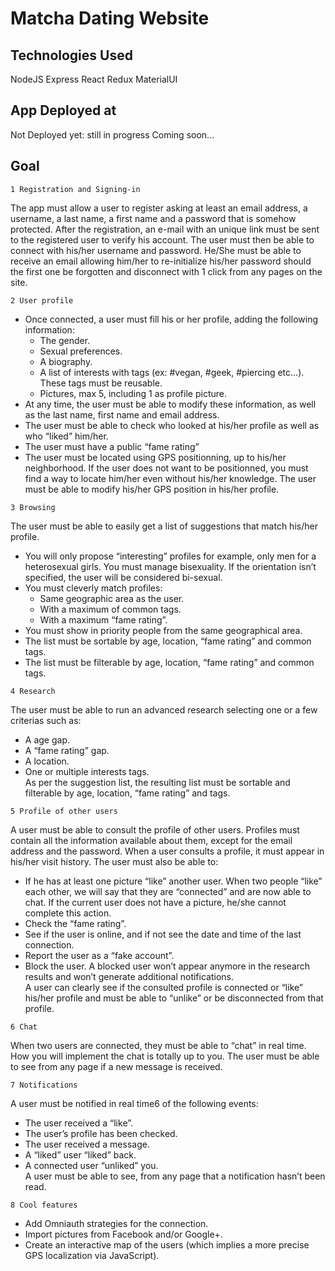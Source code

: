# Matcha Dating Website

## Technologies Used

NodeJS Express React Redux MaterialUI

## App Deployed at

Not Deployed yet: still in progress
Coming soon...

## Goal

`1 Registration and Signing-in`

The app must allow a user to register asking at least an email address, a username, a last
name, a first name and a password that is somehow protected. After the registration, an
e-mail with an unique link must be sent to the registered user to verify his account.
The user must then be able to connect with his/her username and password. He/She
must be able to receive an email allowing him/her to re-initialize his/her password should
the first one be forgotten and disconnect with 1 click from any pages on the site.

`2 User profile`

- Once connected, a user must fill his or her profile, adding the following information:<br>
  - The gender.<br>
  - Sexual preferences.<br>
  - A biography.<br>
  - A list of interests with tags (ex: #vegan, #geek, #piercing etc...). These tags
must be reusable.<br>
  - Pictures, max 5, including 1 as profile picture.<br>
- At any time, the user must be able to modify these information, as well as the last
name, first name and email address.<br>
- The user must be able to check who looked at his/her profile as well as who “liked”
him/her.<br>
- The user must have a public “fame rating” <br>
- The user must be located using GPS positionning, up to his/her neighborhood. If
the user does not want to be positionned, you must find a way to locate him/her
even without his/her knowledge. The user must be able to modify his/her GPS
position in his/her profile.

`3 Browsing`

The user must be able to easily get a list of suggestions that match his/her profile.
- You will only propose “interesting” profiles for example, only men for a heterosexual
girls. You must manage bisexuality. If the orientation isn’t specified, the user will
be considered bi-sexual.<br>
- You must cleverly match profiles:<br>
  - Same geographic area as the user.<br>
  - With a maximum of common tags.<br>
  - With a maximum “fame rating”.<br>
- You must show in priority people from the same geographical area.<br>
- The list must be sortable by age, location, “fame rating” and common tags.<br>
- The list must be filterable by age, location, “fame rating” and common tags.<br>

`4 Research`

The user must be able to run an advanced research selecting one or a few criterias such
as:<br>
- A age gap.<br>
- A “fame rating” gap.<br>
- A location.<br>
- One or multiple interests tags.<br>
As per the suggestion list, the resulting list must be sortable and filterable by age,
location, “fame rating” and tags.

`5 Profile of other users`

A user must be able to consult the profile of other users. Profiles must contain all the
information available about them, except for the email address and the password.
When a user consults a profile, it must appear in his/her visit history.
The user must also be able to:<br>
- If he has at least one picture “like” another user. When two people “like” each other,
we will say that they are “connected” and are now able to chat. If the current user
does not have a picture, he/she cannot complete this action.<br>
- Check the “fame rating”.<br>
- See if the user is online, and if not see the date and time of the last connection.<br>
- Report the user as a “fake account”.<br>
- Block the user. A blocked user won’t appear anymore in the research results and
won’t generate additional notifications.<br>
A user can clearly see if the consulted profile is connected or “like” his/her profile and
must be able to “unlike” or be disconnected from that profile.

`6 Chat`

When two users are connected,
they must be able to “chat” in real time. How you will
implement the chat is totally up to you. The user must be able to see from any page if
a new message is received.

`7 Notifications`

A user must be notified in real time6 of the following events:<br>
- The user received a “like”.<br>
- The user’s profile has been checked.<br>
- The user received a message.<br>
- A “liked” user “liked” back.<br>
- A connected user “unliked” you.<br>
A user must be able to see, from any page that a notification hasn’t been read.

`8 Cool features`

- Add Omniauth strategies for the connection.
- Import pictures from Facebook and/or Google+.
- Create an interactive map of the users (which implies a more precise GPS localization via JavaScript).
